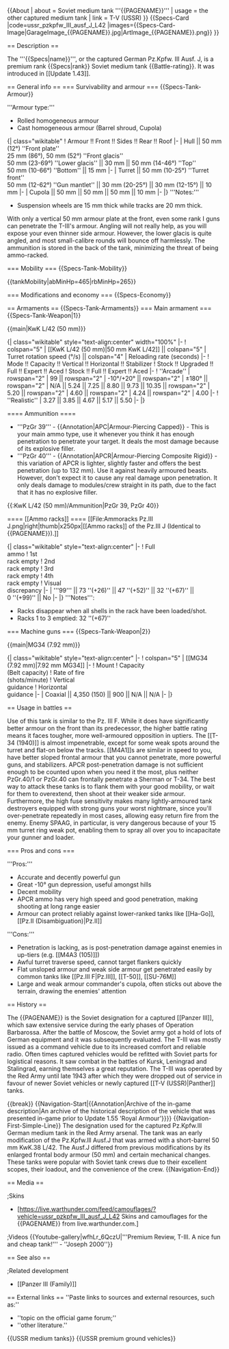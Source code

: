 {{About
| about = Soviet medium tank '''{{PAGENAME}}'''
| usage = the other captured medium tank
| link = T-V (USSR)
}}
{{Specs-Card
|code=ussr_pzkpfw_III_ausf_J_L42
|images={{Specs-Card-Image|GarageImage_{{PAGENAME}}.jpg|ArtImage_{{PAGENAME}}.png}}
}}

== Description ==
<!-- ''In the description, the first part should be about the history of the creation and combat usage of the vehicle, as well as its key features. In the second part, tell the reader about the ground vehicle in the game. Insert a screenshot of the vehicle, so that if the novice player does not remember the vehicle by name, he will immediately understand what kind of vehicle the article is talking about.'' -->
The '''{{Specs|name}}''', or the captured German Pz.Kpfw. III Ausf. J, is a premium rank {{Specs|rank}} Soviet medium tank {{Battle-rating}}. It was introduced in [[Update 1.43]].

== General info ==
=== Survivability and armour ===
{{Specs-Tank-Armour}}
<!-- ''Describe armour protection. Note the most well protected and key weak areas. Appreciate the layout of modules as well as the number and location of crew members. Is the level of armour protection sufficient, is the placement of modules helpful for survival in combat? If necessary use a visual template to indicate the most secure and weak zones of the armour.'' -->
'''Armour type:'''

* Rolled homogeneous armour
* Cast homogeneous armour (Barrel shroud, Cupola)

{| class="wikitable"
! Armour !! Front !! Sides !! Rear !! Roof
|-
| Hull || 50 mm (12°) ''Front plate'' <br> 25 mm (86°), 50 mm (52°) ''Front glacis'' <br> 50 mm (23-69°) ''Lower glacis'' || 30 mm || 50 mm (14-46°) ''Top'' <br> 50 mm (10-66°) ''Bottom'' || 15 mm
|-
| Turret || 50 mm (10-25°) ''Turret front'' <br> 50 mm (12-62°) ''Gun mantlet'' || 30 mm (20-25°) || 30 mm (12-15°) || 10 mm
|-
| Cupola || 50 mm || 50 mm || 50 mm || 10 mm
|-
|}
'''Notes:'''

* Suspension wheels are 15 mm thick while tracks are 20 mm thick.

With only a vertical 50 mm armour plate at the front, even some rank I guns can penetrate the T-III's armour. Angling will not really help, as you will expose your even thinner side armour. However, the lower glacis is quite angled, and most small-calibre rounds will bounce off harmlessly. The ammunition is stored in the back of the tank, minimizing the threat of being ammo-racked.

=== Mobility ===
{{Specs-Tank-Mobility}}
<!-- ''Write about the mobility of the ground vehicle. Estimate the specific power and manoeuvrability, as well as the maximum speed forwards and backwards.'' -->

{{tankMobility|abMinHp=465|rbMinHp=265}}

=== Modifications and economy ===
{{Specs-Economy}}

== Armaments ==
{{Specs-Tank-Armaments}}
=== Main armament ===
{{Specs-Tank-Weapon|1}}
<!-- ''Give the reader information about the characteristics of the main gun. Assess its effectiveness in a battle based on the reloading speed, ballistics and the power of shells. Do not forget about the flexibility of the fire, that is how quickly the cannon can be aimed at the target, open fire on it and aim at another enemy. Add a link to the main article on the gun: <code><nowiki>{{main|Name of the weapon}}</nowiki></code>. Describe in general terms the ammunition available for the main gun. Give advice on how to use them and how to fill the ammunition storage.'' -->
{{main|KwK L/42 (50 mm)}}

{| class="wikitable" style="text-align:center" width="100%"
|-
! colspan="5" | [[KwK L/42 (50 mm)|50 mm KwK L/42]] || colspan="5" | Turret rotation speed (°/s) || colspan="4" | Reloading rate (seconds)
|-
! Mode !! Capacity !! Vertical !! Horizontal !! Stabilizer
! Stock !! Upgraded !! Full !! Expert !! Aced
! Stock !! Full !! Expert !! Aced
|-
! ''Arcade''
| rowspan="2" | 99 || rowspan="2" | -10°/+20° || rowspan="2" | ±180° || rowspan="2" | N/A || 5.24 || 7.25 || 8.80 || 9.73 || 10.35 || rowspan="2" | 5.20 || rowspan="2" | 4.60 || rowspan="2" | 4.24 || rowspan="2" | 4.00
|-
! ''Realistic''
| 3.27 || 3.85 || 4.67 || 5.17 || 5.50
|-
|}

==== Ammunition ====

* '''PzGr 39''' - {{Annotation|APC|Armour-Piercing Capped}} - This is your main ammo type, use it whenever you think it has enough penetration to penetrate your target. It deals the most damage because of its explosive filler.
* '''PzGr 40''' - {{Annotation|APCR|Armour-Piercing Composite Rigid}} - this variation of APCR is lighter, slightly faster and offers the best penetration (up to 132 mm). Use it against heavily armoured beasts. However, don't expect it to cause any real damage upon penetration. It only deals damage to modules/crew straight in its path, due to the fact that it has no explosive filler.

{{:KwK L/42 (50 mm)/Ammunition|PzGr 39, PzGr 40}}

==== [[Ammo racks]] ====
[[File:Ammoracks Pz.III J.png|right|thumb|x250px|[[Ammo racks]] of the Pz.III J (Identical to {{PAGENAME}}).]]
<!-- '''Last updated: 1.101.0.44''' -->
{| class="wikitable" style="text-align:center"
|-
! Full<br>ammo
! 1st<br>rack empty
! 2nd<br>rack empty
! 3rd<br>rack empty
! 4th<br>rack empty
! Visual<br>discrepancy
|-
| '''99''' || 73&nbsp;''(+26)'' || 47&nbsp;''(+52)'' || 32&nbsp;''(+67)'' || 0&nbsp;''(+99)'' || No
|-
|}
'''Notes''':

* Racks disappear when all shells in the rack have been loaded/shot.
* Racks 1 to 3 emptied: 32&nbsp;''(+67)''

=== Machine guns ===
{{Specs-Tank-Weapon|2}}
<!-- ''Offensive and anti-aircraft machine guns not only allow you to fight some aircraft but also are effective against lightly armoured vehicles. Evaluate machine guns and give recommendations on its use.'' -->
{{main|MG34 (7.92 mm)}}

{| class="wikitable" style="text-align:center"
|-
! colspan="5" | [[MG34 (7.92 mm)|7.92 mm MG34]]
|-
! Mount
! Capacity<br>(Belt capacity)
! Rate of fire<br>(shots/minute)
! Vertical<br>guidance
! Horizontal<br>guidance
|-
| Coaxial || 4,350 (150) || 900 || N/A || N/A
|-
|}

== Usage in battles ==
<!-- ''Describe the tactics of playing in the vehicle, the features of using vehicles in the team and advice on tactics. Refrain from creating a "guide" - do not impose a single point of view but instead give the reader food for thought. Describe the most dangerous enemies and give recommendations on fighting them. If necessary, note the specifics of the game in different modes (AB, RB, SB).'' -->
Use of this tank is similar to the Pz. III F. While it does have significantly better armour on the front than its predecessor, the higher battle rating means it faces tougher, more well-armoured opposition in uptiers. The [[T-34 (1940)]] is almost impenetrable, except for some weak spots around the turret and flat-on below the tracks. [[M4A1]]s are similar in speed to you, have better sloped frontal armour that you cannot penetrate, more powerful guns, and stabilizers. APCR post-penetration damage is not sufficient enough to be counted upon when you need it the most, plus neither PzGr.40/1 or PzGr.40 can frontally penetrate a Sherman or T-34. The best way to attack these tanks is to flank them with your good mobility, or wait for them to overextend, then shoot at their weaker side armour. Furthermore, the high fuse sensitivity makes many lightly-armoured tank destroyers equipped with strong guns your worst nightmare, since you'll over-penetrate repeatedly in most cases, allowing easy return fire from the enemy. Enemy SPAAG, in particular, is very dangerous because of your 15 mm turret ring weak pot, enabling them to spray all over you to incapacitate your gunner and loader.

=== Pros and cons ===
<!-- ''Summarise and briefly evaluate the vehicle in terms of its characteristics and combat effectiveness. Mark its pros and cons in a bulleted list. Try not to use more than 6 points for each of the characteristics. Avoid using categorical definitions such as "bad", "good" and the like - use substitutions with softer forms such as "inadequate" and "effective".'' -->

'''Pros:'''

* Accurate and decently powerful gun
* Great -10° gun depression, useful amongst hills
* Decent mobility
* APCR ammo has very high speed and good penetration, making shooting at long range easier
* Armour can protect reliably against lower-ranked tanks like [[Ha-Go]], [[Pz.II (Disambiguation)|Pz.II]]

'''Cons:'''

* Penetration is lacking, as is post-penetration damage against enemies in up-tiers (e.g. [[M4A3 (105)]])
* Awful turret traverse speed, cannot target flankers quickly
* Flat unsloped armour and weak side armour get penetrated easily by common tanks like [[Pz.III F|Pz.III]], [[T-50]], [[SU-76M]]
* Large and weak armour commander's cupola, often sticks out above the terrain, drawing the enemies' attention

== History ==
<!-- ''Describe the history of the creation and combat usage of the vehicle in more detail than in the introduction. If the historical reference turns out to be too long, take it to a separate article, taking a link to the article about the vehicle and adding a block "/History" (example: <nowiki>https://wiki.warthunder.com/(Vehicle-name)/History</nowiki>) and add a link to it here using the <code>main</code> template. Be sure to reference text and sources by using <code><nowiki><ref></ref></nowiki></code>, as well as adding them at the end of the article with <code><nowiki><references /></nowiki></code>. This section may also include the vehicle's dev blog entry (if applicable) and the in-game encyclopedia description (under <code><nowiki>=== In-game description ===</nowiki></code>, also if applicable).'' -->

The {{PAGENAME}} is the Soviet designation for a captured [[Panzer III]], which saw extensive service during the early phases of Operation Barbarossa. After the battle of Moscow, the Soviet army got a hold of lots of German equipment and it was subsequently evaluated. The T-III was mostly issued as a command vehicle due to its increased comfort and reliable radio. Often times captured vehicles would be refitted with Soviet parts for logistical reasons. It saw combat in the battles of Kursk, Leningrad and Stalingrad, earning themselves a great reputation. The T-III was operated by the Red Army until late 1943 after which they were dropped out of service in favour of newer Soviet vehicles or newly captured [[T-V (USSR)|Panther]] tanks.

{{break}}
{{Navigation-Start|{{Annotation|Archive of the in-game description|An archive of the historical description of the vehicle that was presented in-game prior to Update 1.55 'Royal Armour'}}}}
{{Navigation-First-Simple-Line}}
The designation used for the captured Pz.Kpfw.lll German medium tank in the Red Army arsenal. The tank was an early modification of the Pz.Kpfw.lll Ausf.J that was armed with a short-barrel 50 mm KwK.38 L/42. The Ausf.J differed from previous modifications by its enlarged frontal body armour (50 mm) and certain mechanical changes. These tanks were popular with Soviet tank crews due to their excellent scopes, their loadout, and the convenience of the crew.
{{Navigation-End}}

== Media ==
<!-- ''Excellent additions to the article would be video guides, screenshots from the game, and photos.'' -->

;Skins
* [https://live.warthunder.com/feed/camouflages/?vehicle=ussr_pzkpfw_III_ausf_J_L42 Skins and camouflages for the {{PAGENAME}} from live.warthunder.com.]

;Videos
{{Youtube-gallery|wfhLr_6QczU|'''Premium Review, T-III. A nice fun and cheap tank!''' - ''Joseph 2000''}}

== See also ==
<!-- ''Links to the articles on the War Thunder Wiki that you think will be useful for the reader, for example:''
* ''reference to the series of the vehicles;''
* ''links to approximate analogues of other nations and research trees.'' -->

;Related development
* [[Panzer III (Family)]]

== External links ==
''Paste links to sources and external resources, such as:''
* ''topic on the official game forum;''
* ''other literature.''

{{USSR medium tanks}}
{{USSR premium ground vehicles}}